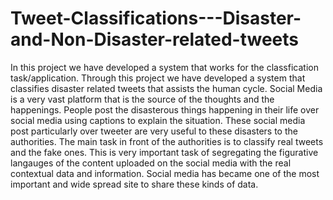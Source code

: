 # Tweet-Classifications---Disaster-and-Non-Disaster-related-tweets

In this project we have developed a system that works for the classfication task/application. Through this project we have developed a system that classifies disaster related tweets that assists the human cycle. 
Social Media is a very vast platform that is the source of the thoughts and the happenings. People post the disasterous things happening in their life over social media using captions to explain the situation. These social media post particularly over tweeter are very useful to these disasters to the authorities. The main task in front of the authorities is to classify real tweets and the fake ones. This is very important task of segregating the figurative langauges of the content uploaded on the social media with the real contextual data and information. Social media has became one of the most important and wide spread site to share these kinds of data.
